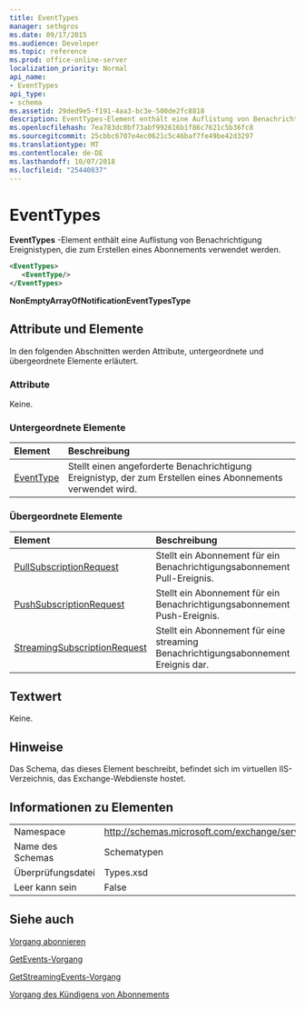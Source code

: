 ```yaml
---
title: EventTypes
manager: sethgros
ms.date: 09/17/2015
ms.audience: Developer
ms.topic: reference
ms.prod: office-online-server
localization_priority: Normal
api_name:
- EventTypes
api_type:
- schema
ms.assetid: 29ded9e5-f191-4aa3-bc3e-500de2fc8818
description: EventTypes-Element enthält eine Auflistung von Benachrichtigung Ereignistypen, die zum Erstellen eines Abonnements verwendet werden.
ms.openlocfilehash: 7ea783dc0bf73abf992616b1f86c7621c5b36fc8
ms.sourcegitcommit: 25cbbc6707e4ec0621c5c46baf7fe49be42d3297
ms.translationtype: MT
ms.contentlocale: de-DE
ms.lasthandoff: 10/07/2018
ms.locfileid: "25440837"
---
```

# <a name="eventtypes"></a>EventTypes

**EventTypes** -Element enthält eine Auflistung von Benachrichtigung Ereignistypen, die zum Erstellen eines Abonnements verwendet werden. 
  
```xml
<EventTypes>
   <EventType/>
</EventTypes>
```

 **NonEmptyArrayOfNotificationEventTypesType**
## <a name="attributes-and-elements"></a>Attribute und Elemente

In den folgenden Abschnitten werden Attribute, untergeordnete und übergeordnete Elemente erläutert.
  
### <a name="attributes"></a>Attribute

Keine.
  
### <a name="child-elements"></a>Untergeordnete Elemente

|**Element**|**Beschreibung**|
|:-----|:-----|
|[EventType](eventtype.md) <br/> |Stellt einen angeforderte Benachrichtigung Ereignistyp, der zum Erstellen eines Abonnements verwendet wird.  <br/> |
   
### <a name="parent-elements"></a>Übergeordnete Elemente

|**Element**|**Beschreibung**|
|:-----|:-----|
|[PullSubscriptionRequest](pullsubscriptionrequest.md) <br/> |Stellt ein Abonnement für ein Benachrichtigungsabonnement Pull-Ereignis.  <br/> |
|[PushSubscriptionRequest](pushsubscriptionrequest.md) <br/> |Stellt ein Abonnement für ein Benachrichtigungsabonnement Push-Ereignis.  <br/> |
|[StreamingSubscriptionRequest](streamingsubscriptionrequest.md) <br/> |Stellt ein Abonnement für eine streaming Benachrichtigungsabonnement Ereignis dar.  <br/> |
   
## <a name="text-value"></a>Textwert

Keine.
  
## <a name="remarks"></a>Hinweise

Das Schema, das dieses Element beschreibt, befindet sich im virtuellen IIS-Verzeichnis, das Exchange-Webdienste hostet.
  
## <a name="element-information"></a>Informationen zu Elementen

|||
|:-----|:-----|
|Namespace  <br/> |http://schemas.microsoft.com/exchange/services/2006/types  <br/> |
|Name des Schemas  <br/> |Schematypen  <br/> |
|Überprüfungsdatei  <br/> |Types.xsd  <br/> |
|Leer kann sein  <br/> |False  <br/> |
   
## <a name="see-also"></a>Siehe auch



[Vorgang abonnieren](subscribe-operation.md)
  
[GetEvents-Vorgang](getevents-operation.md)
  
[GetStreamingEvents-Vorgang](getstreamingevents-operation.md)
  
[Vorgang des Kündigens von Abonnements](unsubscribe-operation.md)

